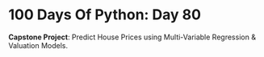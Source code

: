# 100 Days Of Python: Day 80

**Capstone Project**: Predict House Prices using Multi-Variable Regression & Valuation Models.
